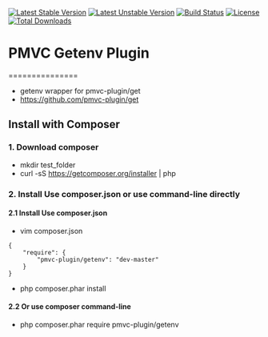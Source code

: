 [![Latest Stable Version](https://poser.pugx.org/pmvc-plugin/getenv/v/stable)](https://packagist.org/packages/pmvc-plugin/getenv) 
[![Latest Unstable Version](https://poser.pugx.org/pmvc-plugin/getenv/v/unstable)](https://packagist.org/packages/pmvc-plugin/getenv) 
[![Build Status](https://travis-ci.org/pmvc-plugin/getenv.svg?branch=master)](https://travis-ci.org/pmvc-plugin/getenv)
[![License](https://poser.pugx.org/pmvc-plugin/getenv/license)](https://packagist.org/packages/pmvc-plugin/getenv)
[![Total Downloads](https://poser.pugx.org/pmvc-plugin/getenv/downloads)](https://packagist.org/packages/pmvc-plugin/getenv) 

# PMVC Getenv Plugin 
===============
   * getenv wrapper for pmvc-plugin/get
   * https://github.com/pmvc-plugin/get

## Install with Composer
### 1. Download composer
   * mkdir test_folder
   * curl -sS https://getcomposer.org/installer | php

### 2. Install Use composer.json or use command-line directly
#### 2.1 Install Use composer.json
   * vim composer.json
```
{
    "require": {
        "pmvc-plugin/getenv": "dev-master"
    }
}
```
   * php composer.phar install

#### 2.2 Or use composer command-line
   * php composer.phar require pmvc-plugin/getenv

